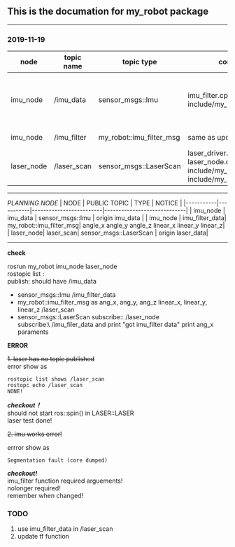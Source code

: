 ## This is the documation for my_robot package
-------------------------

### 2019-11-19

|node | topic name| topic type |contain files|discription|
|---------|---------|------------|---------|---------|
|imu_node | /imu_data | sensor_msgs::Imu |imu_filter.cpp include/my_robot/imu_filter.h | imu driver and puslish imu_Data without UKF |
|imu_node| /imu_filter | my_robot::imu_filter_msg | same as upon | imu_data filtered|
|laser_node | /laser_scan | sensor_msgs::LaserScan |laser_driver.cpp laser_node.cpp include/my_robot/laser_driver.h include/my_robot/laser_node.h|laser driver and publish laser_Scan |

--------------------------
*PLANNING NODE*
|   NODE    | PUBLIC TOPIC |           TYPE          |            NOTICE           |
|-----------|-----------|-------------------------|-----------------------------|
|  imu_node |  imu_data |    sensor_msgs::Imu     |    origin imu_data   |
|  imu_node | imu_filter_data| my_robot::imu_filter_msg| angle_x angle_y angle_z linear_x linear_y linear_z|
| laser_node| laser_scan|  sensor_msgs::LaserScan | origin laser_data|

--------------------------
**check**

rosrun my_robot imu_node laser_node\
rostopic list : \
    publish: should have /imu_data
- sensor_msgs::Imu
            /imu_filter_data  
- my_robot::imu_filter_msg as ang_x, ang_y, ang_z linear_x, linear_y, linear_z
    /laser_scan 
- sensor_msgs::LaserScan
    subscribe:: /laser_node \
    subscribe:\ /imu_filer_data and print "got imu_filter data" print ang_x paraments


**ERROR**

~~1. laser has no topic published~~ \
error show as
```
rostopic list shows /laser_scan
rostopc echo /laser_scan
NONE!
```
***checkout！*** \
 should not start ros::spin() in LASER::LASER \
laser test done!

~~2. imu works error!~~

errror show as 
```
Segmentation fault (core dumped) 
```
***checkout!*** \
imu_filter function required arguements!\
nolonger required! \
remember when changed!

### TODO
1. use imu_filter_data in /laser_scan
2. update tf function 
